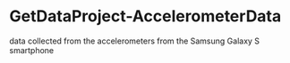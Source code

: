 # GetDataProject-AccelerometerData
data collected from the accelerometers from the Samsung Galaxy S smartphone

